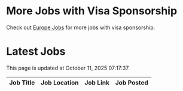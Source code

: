 # More Jobs with Visa Sponsorship

Check out [Europe Jobs](https://github.com/sureshparimi/europejobs#latest-jobs) for more jobs with visa sponsorship.

# Latest Jobs

This page is updated at October 11, 2025 07:17:37

| Job Title | Job Location | Job Link | Job Posted |
| --- | --- | --- | --- |
